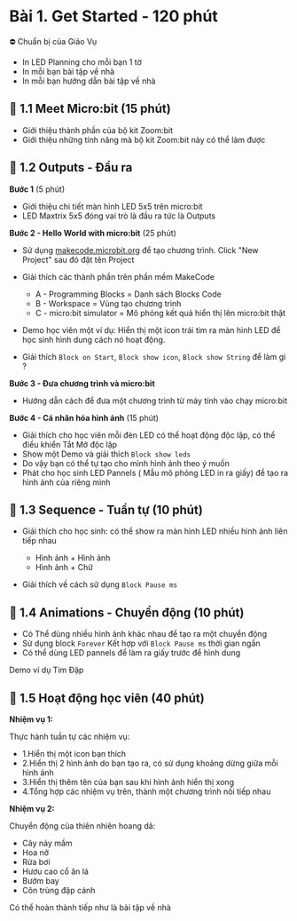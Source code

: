 # Bài 1. Get Started - 120 phút

⛔ Chuẩn bị của Giáo Vụ
- In LED Planning cho mỗi bạn 1 tờ
- In mỗi bạn bài tập về nhà
- In mỗi bạn hướng dẫn bài tập về nhà

## 💛 1.1 Meet Micro:bit (15 phút)

* Giới thiệu thành phần của bộ kit Zoom:bit
* Giới thiệu những tính năng mà bộ kit Zoom:bit này có thể làm được

## 💛 1.2  Outputs - Đầu ra

**Bước 1** (5 phút)

* Giới thiệu chi tiết màn hình LED 5x5 trên micro:bit 
* LED Maxtrix 5x5 đóng vai trò là đầu ra tức là Outputs

**Bước 2 - Hello World with micro:bit** (25 phút)

* Sử dụng [makecode.microbit.org](https://makecode.microbit.org/) để tạo chương trình. Click "New Project" sau đó đặt tên Project

* Giải thích các thành phần trên phần mềm MakeCode
  * A - Programming Blocks =  Danh sách Blocks Code
  * B - Workspace = Vùng tạo chương trình
  * C - micro:bit simulator = Mô phỏng kết quả hiển thị lên micro:bit thật

* Demo học viên một ví dụ: Hiển thị một icon trái tim ra màn hình LED để học sinh hình dung cách nó hoạt động.
* Giải thích `Block on Start`, `Block show icon`, `Block show String` để làm gì ?

**Bước 3 - Đưa chương trình và micro:bit**

* Hướng dẫn cách để đưa một chương trình từ máy tính vào chạy micro:bit


**Bước 4 - Cá nhân hóa hình ảnh** (15 phút)

* Giải thích cho học viên mỗi đèn LED có thể hoạt động độc lập, có thể điều khiển Tắt Mở độc lập
* Show một Demo và giải thích `Block show leds`
* Do vậy bạn có thể tự tạo cho mình hình ảnh theo ý muốn 
* Phát cho học sinh LED Pannels ( Mẫu mô phỏng LED in ra giấy) để tạo ra hình ảnh của riêng mình


## 💛 1.3 Sequence - Tuần tự (10 phút)

* Giải thích cho học sinh: có thể show ra màn hình LED nhiều hình ảnh liên tiếp nhau
  * Hình ảnh + Hình ảnh
  * Hình ảnh + Chữ

* Giải thích về cách sử dụng `Block Pause ms`

## 💛 1.4 Animations - Chuyển động (10 phút)

* Có Thể dùng nhiều hình ảnh khác nhau để tạo ra một chuyển động
* Sử dụng block `Forever` Kết hợp với `Block Pause ms` thời gian ngắn
* Có thể dùng LED pannels để làm ra giấy trước để hình dung

Demo ví dụ Tim Đập


## 💛 1.5 Hoạt động học viên (40 phút)

**Nhiệm vụ 1:**

Thực hành tuần tự các nhiệm vụ:

* 1.Hiển thị một icon bạn thích
* 2.Hiển thị 2 hình ảnh do bạn tạo ra, có sử dụng khoảng dừng giữa mỗi hình ảnh
* 3.Hiển thị thêm tên của bạn sau khi hình ảnh hiển thị xong
* 4.Tổng hợp các nhiệm vụ trên, thành một chương trình nối tiếp nhau

**Nhiệm vụ 2:**

Chuyển động của thiên nhiên hoang dã:

* Cây nảy mầm
* Hoa nở
* Rừa bơi
* Hươu cao cổ ăn lá
* Bướm bay
* Côn trùng đập cánh

Có thể hoàn thành tiếp như là bài tập về nhà